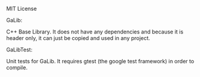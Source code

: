 MIT License


GaLib:

C++ Base Library. It does not have any dependencies and because it is header only, it can just be copied and used in any project.


GaLibTest:

Unit tests for GaLib. It requires gtest (the google test framework) in order to compile.
